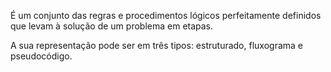 É um conjunto das regras e procedimentos lógicos perfeitamente definidos que levam à solução de um problema em etapas.

A sua representação pode ser em três tipos: estruturado, fluxograma e pseudocódigo.
